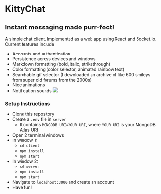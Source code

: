 # KittyChat
## Instant messaging made purr-fect!
A simple chat client. Implemented as a web app using React and Socket.io. Current features include
- Accounts and authentication
- Persistence across devices and windows
- Markdown formatting (bold, italic, strikethrough)
- Color formatting (color selector, animated rainbow text)
- Searchable gif selector (I downloaded an archive of like 600 smileys from super old forums from the 2000s)
- Nice animations
- Notification sounds
![](docs/demo1.gif)
### Setup Instructions
- Clone this repository
- Create a `.env` file in `server`
  - It contains `MONGODB_URI=YOUR_URI`, where `YOUR_URI` is your MongoDB Atlas URI 
- Open 2 terminal windows
- In window 1:
  - `cd client`
  - `npm install`
  - `npm start`
- In window 2:
  - `cd server`
  - `npm install`
  - `npm start`
- Navigate to `localhost:3000` and create an account
- Have fun!